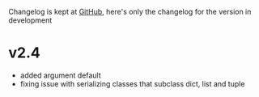 Changelog is kept at [GitHub](https://github.com/Dronehub/minijson/releases),
here's only the changelog for the version in development

# v2.4

* added argument default
* fixing issue with serializing classes that subclass dict, list and tuple
